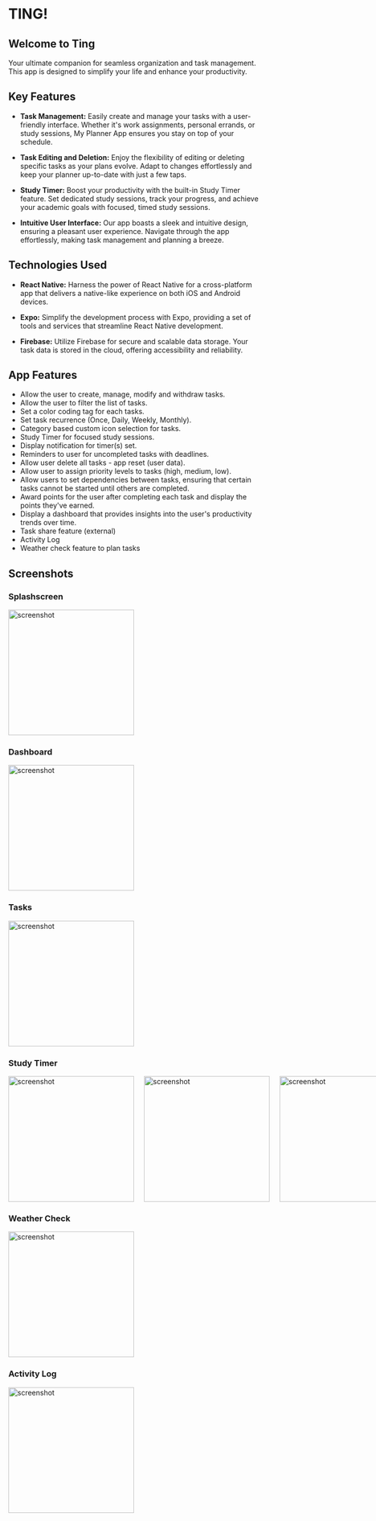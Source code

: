# TING!

## Welcome to Ting

Your ultimate companion for seamless organization and task management. This app is designed to simplify your life and enhance your productivity.

## Key Features

- **Task Management:**
  Easily create and manage your tasks with a user-friendly interface. Whether it's work assignments, personal errands, or study sessions, My Planner App ensures you stay on top of your schedule.

- **Task Editing and Deletion:**
  Enjoy the flexibility of editing or deleting specific tasks as your plans evolve. Adapt to changes effortlessly and keep your planner up-to-date with just a few taps.

- **Study Timer:**
  Boost your productivity with the built-in Study Timer feature. Set dedicated study sessions, track your progress, and achieve your academic goals with focused, timed study sessions.

- **Intuitive User Interface:**
  Our app boasts a sleek and intuitive design, ensuring a pleasant user experience. Navigate through the app effortlessly, making task management and planning a breeze.

## Technologies Used

- **React Native:**
  Harness the power of React Native for a cross-platform app that delivers a native-like experience on both iOS and Android devices.

- **Expo:**
  Simplify the development process with Expo, providing a set of tools and services that streamline React Native development.

- **Firebase:**
  Utilize Firebase for secure and scalable data storage. Your task data is stored in the cloud, offering accessibility and reliability.

## App Features

- Allow the user to create, manage, modify and withdraw tasks.
- Allow the user to filter the list of tasks.
- Set a color coding tag for each tasks.
- Set task recurrence (Once, Daily, Weekly, Monthly).
- Category based custom icon selection for tasks.
- Study Timer for focused study sessions.
- Display notification for timer(s) set.
- Reminders to user for uncompleted tasks with deadlines.
- Allow user delete all tasks - app reset (user data).
- Allow user to assign priority levels to tasks (high, medium, low).
- Allow users to set dependencies between tasks, ensuring that certain tasks cannot be started until others are completed.
- Award points for the user after completing each task and display the points they've earned.
- Display a dashboard that provides insights into the user's productivity trends over time.
- Task share feature (external)
- Activity Log
- Weather check feature to plan tasks

## Screenshots

### Splashscreen

<div style="display: flex; flex-direction: row; gap: 20px;">
  <img src="./assets/splashscreen.png" width="250px" alt="screenshot">
</div>

### Dashboard

<div style="display: flex; flex-direction: row; gap: 20px;">
  <img src="./assets/dashboard.png" width="250px" alt="screenshot">
</div>

### Tasks

<div style="display: flex; flex-direction: row; gap: 20px;">
  <img src="./assets/tasks.png" width="250px" alt="screenshot">
</div>

### Study Timer

<div style="display: flex; flex-direction: row; gap: 20px;">
  <img src="./assets/timer.png" width="250px" alt="screenshot">
  <img src="./assets/timer-2.png" width="250px" alt="screenshot">
  <img src="./assets/timer-3.png" width="250px" alt="screenshot">
</div>

### Weather Check

<div style="display: flex; flex-direction: row; gap: 20px;">
  <img src="./assets/weather.png" width="250px" alt="screenshot">
</div>

### Activity Log

<div style="display: flex; flex-direction: row; gap: 20px;">
  <img src="./assets/activity.png" width="250px" alt="screenshot">
</div>
